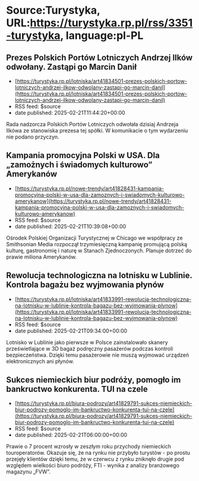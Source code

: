 # Source:Turystyka, URL:https://turystyka.rp.pl/rss/3351-turystyka, language:pl-PL

## Prezes Polskich Portów Lotniczych Andrzej Ilków odwołany. Zastąpi go Marcin Danił
 - [https://turystyka.rp.pl/lotniska/art41834501-prezes-polskich-portow-lotniczych-andrzej-ilkow-odwolany-zastapi-go-marcin-danil](https://turystyka.rp.pl/lotniska/art41834501-prezes-polskich-portow-lotniczych-andrzej-ilkow-odwolany-zastapi-go-marcin-danil)
 - RSS feed: $source
 - date published: 2025-02-21T11:44:20+00:00

Rada nadzorcza Polskich Portów Lotniczych odwołała dzisiaj Andrzeja Ilkówa ze stanowiska prezesa tej spółki. W komunikacie o tym wydarzeniu nie podano przyczyn.

## Kampania promocyjna Polski w USA. Dla „zamożnych i świadomych kulturowo” Amerykanów
 - [https://turystyka.rp.pl/nowe-trendy/art41828431-kampania-promocyjna-polski-w-usa-dla-zamoznych-i-swiadomych-kulturowo-amerykanow](https://turystyka.rp.pl/nowe-trendy/art41828431-kampania-promocyjna-polski-w-usa-dla-zamoznych-i-swiadomych-kulturowo-amerykanow)
 - RSS feed: $source
 - date published: 2025-02-21T10:39:08+00:00

Ośrodek Polskiej Organizacji Turystycznej w Chicago we współpracy ze Smithsonian Media rozpoczął trzymiesięczną kampanię promującą polską kulturę, gastronomię i naturę w Stanach Zjednoczonych. Planuje dotrzeć do prawie miliona Amerykanów.

## Rewolucja technologiczna na lotnisku w Lublinie. Kontrola bagażu bez wyjmowania płynów
 - [https://turystyka.rp.pl/lotniska/art41833991-rewolucja-technologiczna-na-lotnisku-w-lublinie-kontrola-bagazu-bez-wyjmowania-plynow](https://turystyka.rp.pl/lotniska/art41833991-rewolucja-technologiczna-na-lotnisku-w-lublinie-kontrola-bagazu-bez-wyjmowania-plynow)
 - RSS feed: $source
 - date published: 2025-02-21T09:34:00+00:00

Lotnisko w Lublinie jako pierwsze w Polsce zainstalowało skanery prześwietlające w 3D bagaż podręczny pasażerów podczas kontroli bezpieczeństwa. Dzięki temu pasażerowie nie muszą wyjmować urządzeń elektronicznych ani płynów.

## Sukces niemieckich biur podróży, pomogło im bankructwo konkurenta. TUI na czele
 - [https://turystyka.rp.pl/biura-podrozy/art41829791-sukces-niemieckich-biur-podrozy-pomoglo-im-bankructwo-konkurenta-tui-na-czele](https://turystyka.rp.pl/biura-podrozy/art41829791-sukces-niemieckich-biur-podrozy-pomoglo-im-bankructwo-konkurenta-tui-na-czele)
 - RSS feed: $source
 - date published: 2025-02-21T06:00:00+00:00

Prawie o 7 procent wzrosły w zeszłym roku przychody niemieckich touroperatorów. Okazuje się, że na rynku nie przybyło turystów - po prostu przejęły klientów dzięki temu, że w czerwcu z rynku zniknęło drugie pod względem wielkości biuro podróży, FTI - wynika z analizy branżowego magazynu „FVW”.

